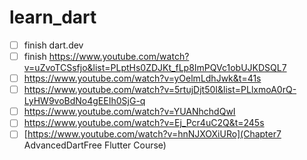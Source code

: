 # learn_dart

- [ ] finish dart.dev
- [ ] finish https://www.youtube.com/watch?v=uZvoTCSsfjo&list=PLptHs0ZDJKt_fLp8ImPQVc1obUJKDSQL7
- [ ] https://www.youtube.com/watch?v=yOelmLdhJwk&t=41s
- [ ] https://www.youtube.com/watch?v=5rtujDjt50I&list=PLlxmoA0rQ-LyHW9voBdNo4gEEIh0SjG-q
- [ ] https://www.youtube.com/watch?v=YUANhchdQwI
- [ ] https://www.youtube.com/watch?v=Ej_Pcr4uC2Q&t=245s
- [ ] [https://www.youtube.com/watch?v=hnNJXOXiURo](Chapter7 AdvancedDartFree Flutter Course)
